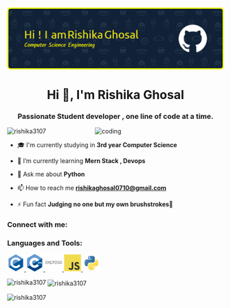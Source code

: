 ![Header](github-header-image.png)
<h1 align="center">Hi 👋, I'm Rishika Ghosal</h1>
<h3 align="center">Passionate Student developer , one line of code at a time.</h3>
<img align="right" alt="coding" width="300" src="https://studio.code.org/media?u=https%3A%2F%2Fwww.icegif.com%2Fwp-content%2Fuploads%2F2023%2F10%2Ficegif-17.gif">

<p align="left"> <img src="https://komarev.com/ghpvc/?username=rishika3107&label=Profile%20views&color=0e75b6&style=flat" alt="rishika3107" /> </p>

- 🎓 I'm currently studying in **3rd year Computer Science**

- 🌱 I’m currently learning **Mern Stack , Devops**

- 💬 Ask me about **Python**

- 📫 How to reach me **rishikaghosal0710@gmail.com**

- ⚡ Fun fact **Judging no one but my own brushstrokes🎨**

<h3 align="left">Connect with me:</h3>
<p align="left">
</p>

<h3 align="left">Languages and Tools:</h3>
<p align="left"> <a href="https://www.cprogramming.com/" target="_blank" rel="noreferrer"> <img src="https://raw.githubusercontent.com/devicons/devicon/master/icons/c/c-original.svg" alt="c" width="40" height="40"/> </a> <a href="https://www.w3schools.com/cpp/" target="_blank" rel="noreferrer"> <img src="https://raw.githubusercontent.com/devicons/devicon/master/icons/cplusplus/cplusplus-original.svg" alt="cplusplus" width="40" height="40"/> </a> <a href="https://expressjs.com" target="_blank" rel="noreferrer"> <img src="https://raw.githubusercontent.com/devicons/devicon/master/icons/express/express-original-wordmark.svg" alt="express" width="40" height="40"/> </a> <a href="https://developer.mozilla.org/en-US/docs/Web/JavaScript" target="_blank" rel="noreferrer"> <img src="https://raw.githubusercontent.com/devicons/devicon/master/icons/javascript/javascript-original.svg" alt="javascript" width="40" height="40"/> </a> <a href="https://www.python.org" target="_blank" rel="noreferrer"> <img src="https://raw.githubusercontent.com/devicons/devicon/master/icons/python/python-original.svg" alt="python" width="40" height="40"/> </a> </p>

<p><img align="left" src="https://github-readme-stats.vercel.app/api/top-langs?username=rishika3107&show_icons=true&locale=en&layout=compact" alt="rishika3107" /></p>

<p>&nbsp;<img align="center" src="https://github-readme-stats.vercel.app/api?username=rishika3107&show_icons=true&locale=en" alt="rishika3107" /></p>

<p><img align="center" src="https://github-readme-streak-stats.herokuapp.com/?user=rishika3107&" alt="rishika3107" /></p>
